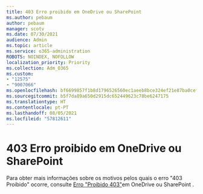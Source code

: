 ```yaml
---
title: 403 Erro proibido em OneDrive ou SharePoint
ms.author: pebaum
author: pebaum
manager: scotv
ms.date: 07/30/2021
audience: Admin
ms.topic: article
ms.service: o365-administration
ROBOTS: NOINDEX, NOFOLLOW
localization_priority: Priority
ms.collection: Adm_O365
ms.custom:
- "12575"
- "9007066"
ms.openlocfilehash: bf6699857f1b8d1796526560ec1aeeb8bce324ef21e87ba0cefa6c3da57e32d3
ms.sourcegitcommit: b5f7da89a650d2915dc652449623c78be6247175
ms.translationtype: HT
ms.contentlocale: pt-PT
ms.lasthandoff: 08/05/2021
ms.locfileid: "57812611"
---
```

# <a name="403-forbidden-error-on-onedrive-or-sharepoint"></a>403 Erro proibido em OneDrive ou SharePoint

Para obter mais informações sobre os motivos pelos quais o erro "403 Proibido" ocorre, consulte [Erro "Proibido 403"](/sharepoint/troubleshoot/sharing-and-permissions/error-403-forbidden)em OneDrive ou SharePoint .